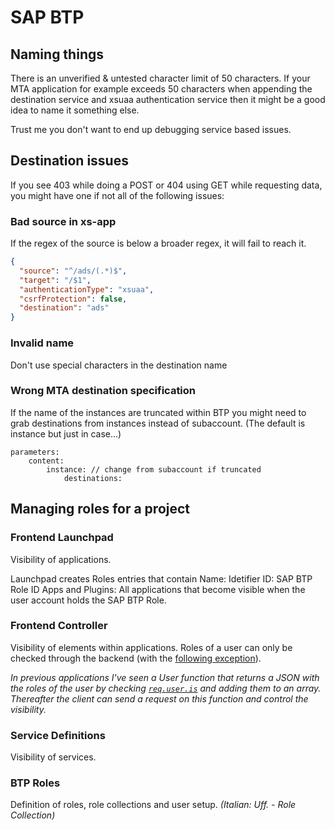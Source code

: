 # SAP BTP

## Naming things
There is an unverified & untested character limit of 50 characters. If your MTA application for example exceeds 50 characters when appending the destination service and xsuaa authentication service then it might be a good idea to name it something else.

Trust me you don't want to end up debugging service based issues.

## Destination issues
If you see 403 while doing a POST or 404 using GET while requesting data, you might have one if not all of the following issues: 

### Bad source in xs-app
If the regex of the source is below a broader regex, it will fail to reach it.
```json
{
  "source": "^/ads/(.*)$",
  "target": "/$1",
  "authenticationType": "xsuaa",
  "csrfProtection": false,
  "destination": "ads"
}
```

### Invalid name
Don't use special characters in the destination name
### Wrong MTA destination specification
If the name of the instances are truncated within BTP you might need to grab destinations from instances instead of subaccount. (The default is instance but just in case...)
```mta
parameters:
	content:
		instance: // change from subaccount if truncated
			destinations:
```

## Managing roles for a project
### Frontend Launchpad
Visibility of applications.

Launchpad creates Roles entries that contain
Name: Idetifier
ID: SAP BTP Role ID
Apps and Plugins: All applications that become visible when the user account holds the SAP BTP Role.

### Frontend Controller
Visibility of elements within applications.
Roles of a user can only be checked through the backend (with the [following exception](https://answers.sap.com/questions/13950708/get-the-roles-of-the-logged-in-user-in-my-sapui5-a.html)).

*In previous applications I've seen a User function that returns a JSON with the roles of the user by checking [`req.user.is`](https://cap.cloud.sap/docs/node.js/authentication#user-id) and adding them to an array. Thereafter the client can send a request on this function and control the visibility.*
### Service Definitions
Visibility of services.

### BTP Roles
Definition of roles, role collections and user setup.
*(Italian: Uff. - Role Collection)*